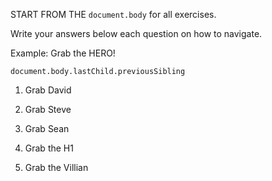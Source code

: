 START FROM THE `document.body` for all exercises.

Write your answers below each question on how to navigate.

Example: Grab the HERO!

`document.body.lastChild.previousSibling`

1. Grab David

2. Grab Steve

3. Grab Sean

4. Grab the H1

5. Grab the Villian